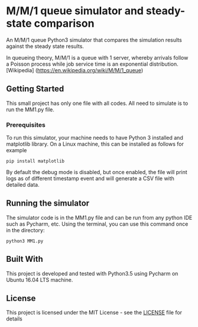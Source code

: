 # M/M/1 queue simulator and steady-state comparison
An M/M/1 queue Python3 simulator that compares the simulation results against the steady state results.

In queueing theory, M/M/1 is a queue with 1 server, whereby arrivals follow a Poisson process while job service time is an exponential distribution. [Wikipedia] (https://en.wikipedia.org/wiki/M/M/1_queue)
## Getting Started

This small project has only one file with all codes. All need to simulate is to run the MM1.py file.

### Prerequisites

To run this simulator, your machine needs to have Python 3 installed and matplotlib library. On a Linux machine, this can be installed as follows for example

```
pip install matplotlib
```
By default the debug mode is disabled, but once enabled, the file will print logs as of different timestamp event and will generate a CSV file with detailed data.
## Running the simulator

The simulator code is in the MM1.py file and can be run from any python IDE such as Pycharm, etc.
Using the terminal, you can use this command once in the directory:
```
python3 MM1.py
```

## Built With

This project is developed and tested with Python3.5 using Pycharm on Ubuntu 16.04 LTS machine.

## License

This project is licensed under the MIT License - see the [LICENSE](LICENSE) file for details

